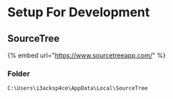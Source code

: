 # Setup For Development

## SourceTree

{% embed url="https://www.sourcetreeapp.com/" %}

### Folder

```text
C:\Users\i3acksp4ce\AppData\Local\SourceTree
```

